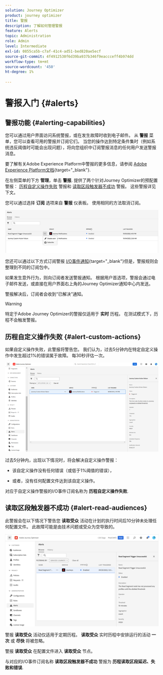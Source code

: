 ```yaml
---
solution: Journey Optimizer
product: journey optimizer
title: 警报
description: 了解如何管理警报
feature: Alerts
topic: Administration
role: Admin
level: Intermediate
exl-id: 0855ca5b-c7af-41c4-ad51-bed820ae5ecf
source-git-commit: 4f4912530f6d39ba937b346f9eaccceff4b974dd
workflow-type: tm+mt
source-wordcount: '450'
ht-degree: 1%

---
```


# 警报入门 {#alerts}

## 警报功能 {#alerting-capabilities}

您可以通过用户界面访问系统警报，或在发生故障时收到电子邮件。 从 **警报** 菜单，您可以查看可用的警报并订阅它们。 当您的操作达到特定条件集时（例如系统违反阈值时可能会出现问题），将向您组织中订阅警报消息的任何用户发送警报消息。

<!--These messages can repeat over a pre-defined time interval until the alert has been resolved.-->

要了解有关Adobe Experience Platform中警报的更多信息，请参阅 [Adobe Experience Platform文档](https://experienceleague.adobe.com/docs/experience-platform/observability/alerts/overview.html?lang=zh-Hans){target="_blank"}.

在左侧菜单的下方 **管理**，单击 **警报**. 提供了两个针对Journey Optimizer的预配置警报： [历程自定义操作失败](#alert-custom-actions) 警报和 [读取区段触发器不成功](#alert-read-audiences) 警报。 这些警报详见下文。

您可以通过选择 **订阅** 选项来自 **警报** 仪表板。 使用相同的方法取消订阅。

![](assets/alert-subscribe.png)

您还可以通过以下方式订阅警报 [I/O事件通知](https://experienceleague.adobe.com/docs/experience-platform/observability/alerts/subscribe.html){target="_blank"}但是，警报规则会整理到不同的订阅包中。

如果发生意外行为，则向订阅者发送警报通知。 根据用户首选项，警报会通过电子邮件发送，或直接在用户界面右上角的Journey Optimizer通知中心内发送。

警报解决后，订阅者会收到“已解决”通知。

>[!WARNING]
>
>特定于Adobe Journey Optimizer的警报仅适用于 **实时** 历程。 在测试模式下，历程不会触发警报。

## 历程自定义操作失败 {#alert-custom-actions}

如果自定义操作失败，此警报将警告您。 我们认为，过去5分钟内在特定自定义操作中发生超过1%的错误属于故障。 每30秒评估一次。

![](assets/alerts-custom-action.png)

过去5分钟内，出现以下情况时，将会解决自定义操作警报：

* 该自定义操作没有任何错误（或低于1%阈值的错误），

* 或者，没有任何配置文件达到该自定义操作。

对应于自定义操作警报的I/O事件订阅名称为 **历程自定义操作失败**.

## 读取区段触发器不成功 {#alert-read-audiences}

此警报会在以下情况下警告您 **读取受众** 活动在计划的执行时间后10分钟未处理任何配置文件。 此故障可能是由技术问题或受众为空导致的。

![](assets/alerts1.png)

警报 **读取受众** 活动仅适用于定期历程。 **读取受众** 实时历程中安排运行的活动 **一次** 或 **尽快** 将被忽略。

警报 **读取受众** 在配置文件进入 **读取受众** 节点。

与对应的I/O事件订阅名称 **读取区段触发器不成功** 警报为 **历程读取区段延迟、失败和错误**.
